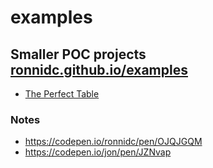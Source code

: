 # examples
## Smaller POC projects [ronnidc.github.io/examples](https://ronnidc.github.io/examples/)

- [The Perfect Table](./table/index.html)


### Notes

- https://codepen.io/ronnidc/pen/OJQJGQM
- https://codepen.io/jon/pen/JZNvap